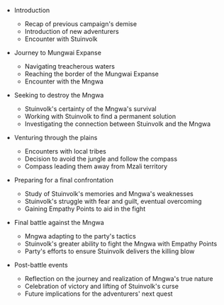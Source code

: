 - Introduction
  - Recap of previous campaign's demise
  - Introduction of new adventurers
  - Encounter with Stuinvolk

- Journey to Mungwai Expanse
  - Navigating treacherous waters
  - Reaching the border of the Mungwai Expanse
  - Encounter with the Mngwa

- Seeking to destroy the Mngwa
  - Stuinvolk's certainty of the Mngwa's survival
  - Working with Stuinvolk to find a permanent solution
  - Investigating the connection between Stuinvolk and the Mngwa

- Venturing through the plains
  - Encounters with local tribes
  - Decision to avoid the jungle and follow the compass
  - Compass leading them away from Mzali territory

- Preparing for a final confrontation
  - Study of Stuinvolk's memories and Mngwa's weaknesses
  - Stuinvolk's struggle with fear and guilt, eventual overcoming
  - Gaining Empathy Points to aid in the fight

- Final battle against the Mngwa
  - Mngwa adapting to the party's tactics
  - Stuinvolk's greater ability to fight the Mngwa with Empathy Points
  - Party's efforts to ensure Stuinvolk delivers the killing blow

- Post-battle events
  - Reflection on the journey and realization of Mngwa's true nature
  - Celebration of victory and lifting of Stuinvolk's curse
  - Future implications for the adventurers' next quest